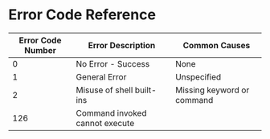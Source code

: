 # Error Code Reference

| Error Code Number | Error Description              | Common Causes              |
| ----------------- | ------------------------------ | -------------------------- |
| 0                 | No Error - Success             | None                       |
| 1                 | General Error                  | Unspecified                |
| 2                 | Misuse of shell built-ins      | Missing keyword or command |
| 126               | Command invoked cannot execute | 
